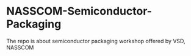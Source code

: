 # NASSCOM-Semiconductor-Packaging
The repo is about semiconductor packaging workshop offered by VSD, NASSCOM

